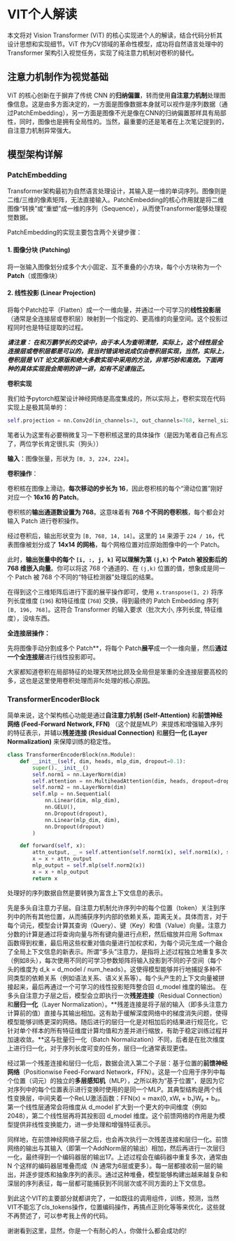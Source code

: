 # VIT个人解读

本文将对 Vision Transformer (ViT) 的核心实现进个人的解读，结合代码分析其设计思想和实现细节。ViT 作为CV领域的革命性模型，成功将自然语言处理中的 Transformer 架构引入视觉任务，实现了纯注意力机制对卷积的替代。

## 注意力机制作为视觉基础

ViT 的核心创新在于摒弃了传统 CNN 的**归纳偏置**，转而使用**自注意力机制**处理图像信息。这是由多方面决定的，一方面是图像数据本身就可以视作是序列数据（通过PatchEmbedding），另一方面是图像不光是像在CNN的归纳偏置那样具有局部性，同时，图像也是拥有全局性的。当然，最重要的还是笔者在上次笔记提到的，自注意力机制异常强大。

## 模型架构详解

### PatchEmbedding

Transformer架构最初为自然语言处理设计，其输入是一维的单词序列。图像则是二维/三维的像素矩阵，无法直接输入。PatchEmbedding的核心作用就是将二维图像“转换”或“重塑”成一维的序列（Sequence），从而使Transformer能够处理视觉数据。

PatchEmbedding的实现主要包含两个关键步骤：

#### 1. 图像分块 (Patching)

将一张输入图像划分成多个大小固定、互不重叠的小方块，每个小方块称为一个 **Patch**（或图像块）

#### 2. 线性投影 (Linear Projection)

将每个Patch拉平（Flatten）成一个一维向量，并通过一个可学习的**线性投影层**（通常是全连接层或卷积层）映射到一个指定的、更高维的向量空间。这个投影过程同时也是特征提取的过程。

***请注意： 在和万鹏学长的交谈中，由于本人为查明清楚，实际上，这个线性层全连接层或卷积层都是可以的，我当时错误地说成仅由卷积层实现，当然，实际上，卷积层是 ViT 论文原版和绝大多数实现中采用的方法，非常巧妙和高效。下面两种的具体实现我会简明的讲一讲，如有不足请指正。***

**卷积实现**

我们给予pytorch框架设计神经网络是高度集成的，所以实际上，卷积实现在代码实现上是极其简单的：

```python
self.projection = nn.Conv2d(in_channels=3, out_channels=768, kernel_size=16, stride=16)
```

笔者认为这里有必要稍微复习一下卷积核这里的具体操作（是因为笔者自己有点忘了，两位学长肯定很扎实（狗头））

**输入**：图像张量，形状为 `[B, 3, 224, 224]`。

**卷积操作**：

卷积核在图像上滑动，**每次移动的步长为 16**，因此卷积核的每个“滑动位置”刚好对应一个 **16x16 的 Patch**。

卷积核的**输出通道数设置为 768**。这意味着有 **768 个不同的卷积核**，每个都会对输入 Patch 进行卷积操作。

经过卷积后，输出形状变为 `[B, 768, 14, 14]`。这里的 `14` 来源于 `224 / 16`，代表图像被划分成了 **14x14 的网格**，每个网格位置对应原始图像中的一个 Patch。

此时，**输出张量中的每个 `[i, :, j, k]` 可以理解为第 `(j,k)` 个 Patch 被投影后的 768 维嵌入向量**。你可以将这 768 个通道的、在 `(j,k)` 位置的值，想象成是同一个 Patch 被 768 个不同的“特征检测器”处理后的结果。

在得到这个三维矩阵后进行下面的展平操作即可，使用 `x.transpose(1, 2)` 将序列长度维度 (`196`) 和特征维度 (`768`) 交换，得到最终的 Patch Embedding 序列 `[B, 196, 768]`。这符合 Transformer 的输入要求（批次大小, 序列长度, 特征维度），没啥东西。

**全连接层操作：**

先将图像手动分割成多个 Patch**，将每个 Patch**展平**成一个一维向量，然后**通过一个全连接层**进行线性投影即可。

大家都知道卷积在局部特征的处理天然地比顾及全局但是笨重的全连接层要高校的多，这也是这里使用卷积处理而非fc处理的核心原因。

###  TransformerEncoderBlock 

简单来说，这个架构核心功能是通过**自注意力机制 (Self-Attention)** 和**前馈神经网络 (Feed-Forward Network, FFN)** （这个就是MLP）来提炼和增强输入序列的特征表示，并辅以**残差连接 (Residual Connection)** 和**层归一化 (Layer Normalization)** 来保障训练的稳定性。

```python
class TransformerEncoderBlock(nn.Module):
    def __init__(self, dim, heads, mlp_dim, dropout=0.1):
        super().__init__()
        self.norm1 = nn.LayerNorm(dim)
        self.attention = nn.MultiheadAttention(dim, heads, dropout=dropout, batch_first=True)
        self.norm2 = nn.LayerNorm(dim)
        self.mlp = nn.Sequential(
            nn.Linear(dim, mlp_dim),
            nn.GELU(),
            nn.Dropout(dropout),
            nn.Linear(mlp_dim, dim),
            nn.Dropout(dropout)
        )

    def forward(self, x):
        attn_output, _ = self.attention(self.norm1(x), self.norm1(x), self.norm1(x))
        x = x + attn_output
        mlp_output = self.mlp(self.norm2(x))
        x = x + mlp_output
        return x
```

处理好的序列数据自然是要转换为富含上下文信息的表示。

先是多头自注意力子层。自注意力机制允许序列中的每个位置（token）关注到序列中的所有其他位置，从而捕获序列内部的依赖关系，距离无关。具体而言，对于每个词元，模型会计算其查询（Query）、键（Key）和值（Value）向量。注意力分数的计算是通过将查询向量与所有键向量进行点积，然后缩放并应用 Softmax 函数得到权重，最后用这些权重对值向量进行加权求和，为每个词元生成一个融合了全局上下文信息的新表示。所谓“多头”注意力，是指将上述过程独立地重复多次（例如8头），每次使用不同的可学习参数矩阵将输入投影到不同的子空间（每个头的维度为 d_k = d_model / num_heads）。这使得模型能够并行地捕捉多种不同类型的依赖关系（例如语法关系、语义关系等）。每个头产生的上下文向量被拼接起来，最后再通过一个可学习的线性投影矩阵整合回 d_model 维度的输出。
在多头自注意力子层之后，模型会立即执行一次**残差连接**（Residual Connection）和**层归一化**（Layer Normalization）。**残差连接是将子层的输入（即多头注意力计算前的值）直接与其输出相加。这有助于缓解深度网络中的梯度消失问题，使得模型能够训练更深的网络。随后进行的层归一化是对相加后的结果进行规范化，它针对单个样本的所有特征维度计算均值和方差并进行缩放，有助于稳定训练过程并加速收敛。**这与批量归一化（Batch Normalization）不同，后者是在批次维度上进行归一化，对于序列长度可变的任务，层归一化通常表现更佳。

经过第一个残差连接和层归一化后，数据会流入第二个子层：基于位置的**前馈神经网络**（Positionwise Feed-Forward Network，FFN）。这是一个应用于序列中每个位置（词元）的独立的**多层感知机**（MLP），之所以称为“基于位置”，是因为它对序列中的每个位置表示进行变换时使用的是同一个MLP。其典型结构是两个线性变换层，中间夹着一个ReLU激活函数：FFN(x) = max(0, xW₁ + b₁)W₂ + b₂。第一个线性层通常会将维度从 d_model 扩大到一个更大的中间维度（例如2048），第二个线性层再将其投影回 d_model 维度。这个前馈网络的作用是为模型提供非线性变换能力，进一步处理和增强特征表示。

同样地，在前馈神经网络子层之后，也会再次执行一次残差连接和层归一化。前馈网络的输出与其输入（即第一个AddNorm层的输出）相加，然后再进行一次层归一化，最终得到一个编码器层的输出17。上述过程会在编码器中重复多次，通常由 N 个这样的编码器层堆叠而成（N 通常为6层或更多）。每一层都接收前一层的输出，并逐步提炼和抽象序列的表示。通过这种堆叠，模型能够构建出越来越复杂和深层的序列表征，每一层都可能捕获到不同层次或不同方面的上下文信息。

到此这个VIT的主要部分就都讲完了，一如既往的调用组件，训练，预测，当然VIT不能忘了cls_tokens操作，位置编码操作，再搞点正则化等等来优化，这些就不再赘述了，可以参考我上传的代码。

谢谢看到这里，显然，你是一个有耐心的人，你做什么都会成功的!

